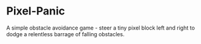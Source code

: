 # Pixel-Panic
A simple obstacle avoidance game - steer a tiny pixel block left and right to dodge a relentless barrage of falling obstacles.
